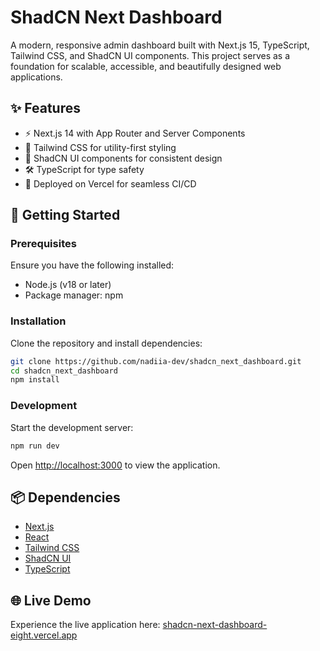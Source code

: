 # ShadCN Next Dashboard

A modern, responsive admin dashboard built with Next.js 15, TypeScript, Tailwind CSS, and ShadCN UI components. This project serves as a foundation for scalable, accessible, and beautifully designed web applications.

## ✨ Features

- ⚡️ Next.js 14 with App Router and Server Components
- 🎨 Tailwind CSS for utility-first styling
- 🧩 ShadCN UI components for consistent design
- 🛠️ TypeScript for type safety
- 🚀 Deployed on Vercel for seamless CI/CD

## 🚀 Getting Started

### Prerequisites

Ensure you have the following installed:

- Node.js (v18 or later)
- Package manager: npm

### Installation

Clone the repository and install dependencies:

```bash
git clone https://github.com/nadiia-dev/shadcn_next_dashboard.git
cd shadcn_next_dashboard
npm install
```

### Development

Start the development server:

```bash
npm run dev
```

Open [http://localhost:3000](http://localhost:3000) to view the application.

## 📦 Dependencies

- [Next.js](https://nextjs.org/)
- [React](https://reactjs.org/)
- [Tailwind CSS](https://tailwindcss.com/)
- [ShadCN UI](https://ui.shadcn.dev/)
- [TypeScript](https://www.typescriptlang.org/)

## 🌐 Live Demo

Experience the live application here: [shadcn-next-dashboard-eight.vercel.app](https://shadcn-next-dashboard-eight.vercel.app)
